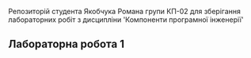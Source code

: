 Репозиторій студента Якобчука Романа групи КП-02 для зберігання лабораторних робіт з дисципліни 'Компоненти програмної інженерії'

## Лабораторна робота 1
